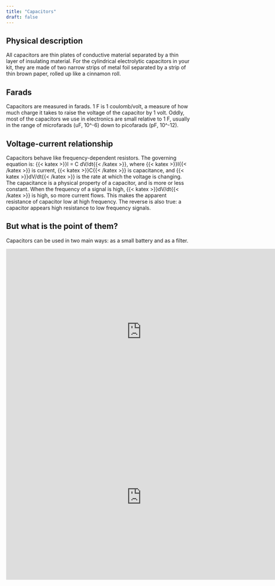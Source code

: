 ```yaml
---
title: "Capacitors"
draft: false
---
```


## Physical description

All capacitors are thin plates of conductive material separated by a thin layer of insulating material. For the cylindrical electrolytic capacitors in your kit, they are made of two narrow strips of metal foil separated by a strip of thin brown paper, rolled up like a cinnamon roll.

## Farads

Capacitors are measured in farads. 1 F is 1 coulomb/volt, a measure of how much charge it takes to raise the voltage of the capacitor by 1 volt. Oddly, most of the capacitors we use in electronics are small relative to 1 F, usually in the range of microfarads (uF, 10^-6) down to picofarads (pF, 10^-12).

## Voltage-current relationship

Capacitors behave like frequency-dependent resistors. The governing equation is: {{< katex >}}I = C dV/dt{{< /katex >}}, where {{< katex >}}I{{< /katex >}} is current, {{< katex >}}C{{< /katex >}} is capacitance, and {{< katex >}}dV/dt{{< /katex >}} is the rate at which the voltage is changing. The capacitance is a physical property of a capacitor, and is more or less constant. When the frequency of a signal is high, {{< katex >}}dV/dt{{< /katex >}} is high, so more current flows. This makes the apparent resistance of capacitor low at high frequency. The reverse is also true: a capacitor appears high resistance to low frequency signals.

## But what is the point of them?

Capacitors can be used in two main ways: as a small battery and as a filter.

<iframe id="kaltura_player" src="https://cdnapisec.kaltura.com/p/1813261/sp/181326100/embedIframeJs/uiconf_id/26203331/partner_id/1813261?iframeembed=true&playerId=kaltura_player&entry_id=1_0oysx6kc&flashvars[streamerType]=auto&amp;flashvars[localizationCode]=en&amp;flashvars[leadWithHTML5]=true&amp;flashvars[sideBarContainer.plugin]=true&amp;flashvars[sideBarContainer.position]=left&amp;flashvars[sideBarContainer.clickToClose]=true&amp;flashvars[chapters.plugin]=true&amp;flashvars[chapters.layout]=vertical&amp;flashvars[chapters.thumbnailRotator]=false&amp;flashvars[streamSelector.plugin]=true&amp;flashvars[EmbedPlayer.SpinnerTarget]=videoHolder&amp;flashvars[dualScreen.plugin]=true&amp;flashvars[Kaltura.addCrossoriginToIframe]=true&amp;&wid=1_1u6i4tk6" width="736" height="450" allowfullscreen webkitallowfullscreen mozAllowFullScreen allow="autoplay *; fullscreen *; encrypted-media *" sandbox="allow-forms allow-same-origin allow-scripts allow-top-navigation allow-pointer-lock allow-popups allow-modals allow-orientation-lock allow-popups-to-escape-sandbox allow-presentation allow-top-navigation-by-user-activation" frameborder="0" title="Kaltura Player"></iframe>

<iframe id="kaltura_player" src="https://cdnapisec.kaltura.com/p/1813261/sp/181326100/embedIframeJs/uiconf_id/26203331/partner_id/1813261?iframeembed=true&playerId=kaltura_player&entry_id=1_3053wks8&flashvars[streamerType]=auto&amp;flashvars[localizationCode]=en&amp;flashvars[leadWithHTML5]=true&amp;flashvars[sideBarContainer.plugin]=true&amp;flashvars[sideBarContainer.position]=left&amp;flashvars[sideBarContainer.clickToClose]=true&amp;flashvars[chapters.plugin]=true&amp;flashvars[chapters.layout]=vertical&amp;flashvars[chapters.thumbnailRotator]=false&amp;flashvars[streamSelector.plugin]=true&amp;flashvars[EmbedPlayer.SpinnerTarget]=videoHolder&amp;flashvars[dualScreen.plugin]=true&amp;flashvars[Kaltura.addCrossoriginToIframe]=true&amp;&wid=1_ireo6qoe" width="736" height="450" allowfullscreen webkitallowfullscreen mozAllowFullScreen allow="autoplay *; fullscreen *; encrypted-media *" sandbox="allow-forms allow-same-origin allow-scripts allow-top-navigation allow-pointer-lock allow-popups allow-modals allow-orientation-lock allow-popups-to-escape-sandbox allow-presentation allow-top-navigation-by-user-activation" frameborder="0" title="Kaltura Player"></iframe>
